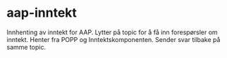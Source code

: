 # aap-inntekt
Innhenting av inntekt for AAP. Lytter på topic for å få inn forespørsler om inntekt. Henter fra POPP og Inntektskomponenten. Sender svar tilbake på samme topic.
